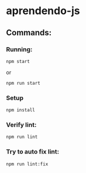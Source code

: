 # aprendendo-js

## Commands:

### Running:
```
npm start
```
or
```
npm run start
```

### Setup
```
npm install
```

### Verify lint:
```
npm run lint
```

### Try to auto fix lint:
```
npm run lint:fix
```
